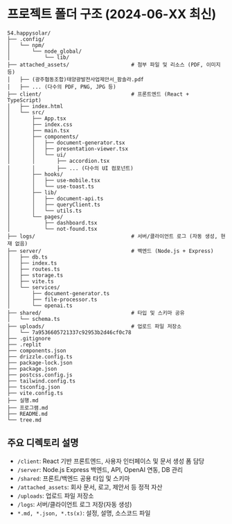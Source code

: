 # 프로젝트 폴더 구조 (2024-06-XX 최신)

```
54.happysolar/
├── .config/
│   └── npm/
│       └── node_global/
│           └── lib/
├── attached_assets/                    # 첨부 파일 및 리소스 (PDF, 이미지 등)
│   ├── (광주협동조합)태양광발전사업제안서_팜솔라.pdf
│   ├── ... (다수의 PDF, PNG, JPG 등)
├── client/                             # 프론트엔드 (React + TypeScript)
│   ├── index.html
│   └── src/
│       ├── App.tsx
│       ├── index.css
│       ├── main.tsx
│       ├── components/
│       │   ├── document-generator.tsx
│       │   ├── presentation-viewer.tsx
│       │   └── ui/
│       │       ├── accordion.tsx
│       │       ├── ... (다수의 UI 컴포넌트)
│       ├── hooks/
│       │   ├── use-mobile.tsx
│       │   └── use-toast.ts
│       ├── lib/
│       │   ├── document-api.ts
│       │   ├── queryClient.ts
│       │   └── utils.ts
│       └── pages/
│           ├── dashboard.tsx
│           └── not-found.tsx
├── logs/                               # 서버/클라이언트 로그 (자동 생성, 현재 없음)
├── server/                             # 백엔드 (Node.js + Express)
│   ├── db.ts
│   ├── index.ts
│   ├── routes.ts
│   ├── storage.ts
│   ├── vite.ts
│   └── services/
│       ├── document-generator.ts
│       ├── file-processor.ts
│       └── openai.ts
├── shared/                             # 타입 및 스키마 공유
│   └── schema.ts
├── uploads/                            # 업로드 파일 저장소
│   └── 7a9536605721337c92953b2d46cf0c78
├── .gitignore
├── .replit
├── components.json
├── drizzle.config.ts
├── package-lock.json
├── package.json
├── postcss.config.js
├── tailwind.config.ts
├── tsconfig.json
├── vite.config.ts
├── 실행.md
├── 프로그램.md
├── README.md
└── tree.md
```

## 주요 디렉토리 설명

- `/client`: React 기반 프론트엔드, 사용자 인터페이스 및 문서 생성 폼 담당
- `/server`: Node.js Express 백엔드, API, OpenAI 연동, DB 관리
- `/shared`: 프론트/백엔드 공용 타입 및 스키마
- `/attached_assets`: 회사 문서, 로고, 제안서 등 정적 자산
- `/uploads`: 업로드 파일 저장소
- `/logs`: 서버/클라이언트 로그 저장(자동 생성)
- `*.md, *.json, *.ts(x)`: 설정, 설명, 소스코드 파일
